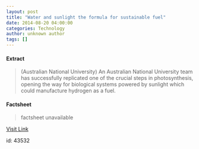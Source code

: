 ```yaml
---
layout: post
title: "Water and sunlight the formula for sustainable fuel"
date: 2014-08-20 04:00:00
categories: Technology
author: unknown author
tags: []
---
```



#### Extract
>(Australian National University) An Australian National University team has successfully replicated one of the crucial steps in photosynthesis, opening the way for biological systems powered by sunlight which could manufacture hydrogen as a fuel.

#### Factsheet
>factsheet unavailable

[Visit Link](http://www.eurekalert.org/pub_releases/2014-08/anu-was082014.php)

id:   43532
